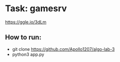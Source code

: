 # Task: gamesrv 
https://ggle.io/3dLm

## How to run:


   - git clone https://github.com/Apollo1207/algo-lab-3
   - python3 app.py 

